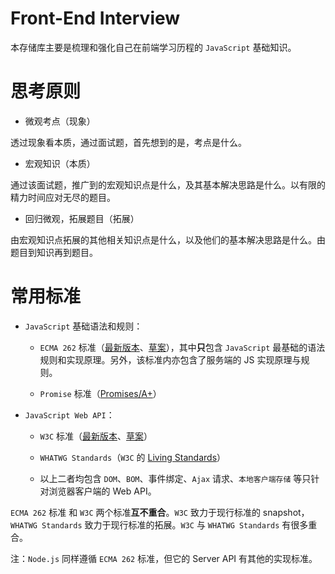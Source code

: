 # Front-End Interview

本存储库主要是梳理和强化自己在前端学习历程的 `JavaScript` 基础知识。

# 思考原则

- 微观考点（现象）

透过现象看本质，通过面试题，首先想到的是，考点是什么。

- 宏观知识（本质）

通过该面试题，推广到的宏观知识点是什么，及其基本解决思路是什么。以有限的精力时间应对无尽的题目。

- 回归微观，拓展题目（拓展）

由宏观知识点拓展的其他相关知识点是什么，以及他们的基本解决思路是什么。由题目到知识再到题目。

# 常用标准

- `JavaScript` 基础语法和规则：

    - `ECMA 262` 标准（[最新版本][ecma262]、[草案][ECMA262-草案]），其中**只**包含 `JavaScript` 最基础的语法规则和实现原理。另外，该标准内亦包含了服务端的 JS 实现原理与规则。

    - `Promise` 标准（[Promises/A+][promises-a-plus]）

- `JavaScript Web API`：

    - `W3C` 标准（[最新版本][w3c]、[草案][W3C 草案]）
    
    - `WHATWG Standards`（`W3C` 的 [Living Standards]）
    
    - 以上二者均包含 `DOM`、`BOM`、事件绑定、`Ajax` 请求、`本地客户端存储` 等只针对浏览器客户端的 Web API。

`ECMA 262` 标准 和 `W3C` 两个标准**互不重合**。`W3C` 致力于现行标准的 snapshot，`WHATWG Standards` 致力于现行标准的拓展。`W3C` 与 `WHATWG Standards` 有很多重合。

注：`Node.js` 同样遵循 `ECMA 262` 标准，但它的 Server API 有其他的实现标准。

[ecma262]:https://www.ecma-international.org/ecma-262

[w3c]:https://www.w3.org/TR/html5/webappapis.html#webappapis

[ECMA262-草案]:https://tc39.github.io/ecma262/#sec-intro

[promises-a-plus]:https://promisesaplus.com/

[W3C 草案]:https://w3c.github.io/html/single-page.html#introduction

[Living Standards]:https://whatwg.org/